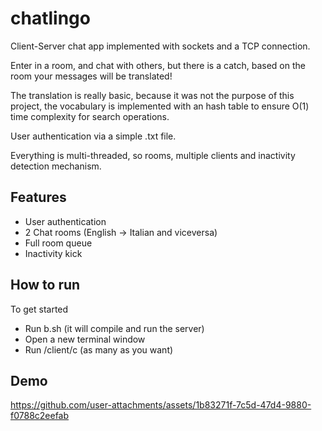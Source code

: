# chatlingo

Client-Server chat app implemented with sockets and a TCP connection.

Enter in a room, and chat with others, but there is a catch, based on the room your messages will be translated!

The translation is really basic, because it was not the purpose of this project, the vocabulary is implemented with an hash table to ensure O(1) time complexity for search operations.

User authentication via a simple .txt file.

Everything is multi-threaded, so rooms, multiple clients and inactivity detection mechanism.

## Features

- User authentication
- 2 Chat rooms (English -> Italian and viceversa)
- Full room queue
- Inactivity kick

## How to run

To get started
- Run b.sh (it will compile and run the server)
- Open a new terminal window
- Run /client/c (as many as you want)

## Demo

https://github.com/user-attachments/assets/1b83271f-7c5d-47d4-9880-f0788c2eefab

